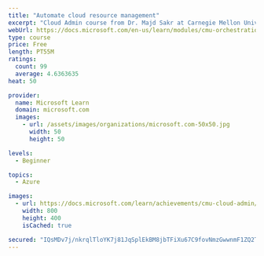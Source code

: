 ```yaml
---
title: "Automate cloud resource management"
excerpt: "Cloud Admin course from Dr. Majd Sakr at Carnegie Mellon University. Learn about how to automate cloud resource management with scripts and infrastructure-as-code tools like Terraform."
webUrl: https://docs.microsoft.com/en-us/learn/modules/cmu-orchestration/
type: course
price: Free
length: PT55M
ratings:
  count: 99
  average: 4.6363635
heat: 50

provider:
  name: Microsoft Learn
  domain: microsoft.com
  images:
    - url: /assets/images/organizations/microsoft.com-50x50.jpg
      width: 50
      height: 50

levels:
  - Beginner

topics:
  - Azure

images:
  - url: https://docs.microsoft.com/learn/achievements/cmu-cloud-admin/cmu-orchestration-social.png
    width: 800
    height: 400
    isCached: true

secured: "IQsMDv7j/nkrqlTloYK7j81JqSplEkBM8jbTFiXu67C9fovNmzGwwnmF1ZQ2TiZRnwCEMtazYr7zshCSUrHz4H3mEjO8p7rjYrnMj6OVn8qEsYvyFP/u6IS6wb2sl+W1Mr3Brze3xq8STUq/GLeBFTRQUBJtl0uStDdD9UQCsYbGzXwDZErgbSGR/MG88t/bjU/AA9RH0WsU78uyHOS8/5g2MxLWlnRt0ClQXCTP9htszm6x6wtp85DqjvftKzEK9CJeBF7nPZt1J4iH7rY9fVlWATLAXj5LrarEhL4nqOoNP/1am9FS+1VudvR9aSr/RJv9afSXCkOofU4sc61H3DktNAkaW0FS7+zUp8L1oycjqn/I5+5FF1177gROQBO/vcv/9hd/lgsxEUOaj+cx00H4S6vglRk1zGEhjcqRg+I=;HB8RXag8ijJwB8dh4YACpA=="
---
```


